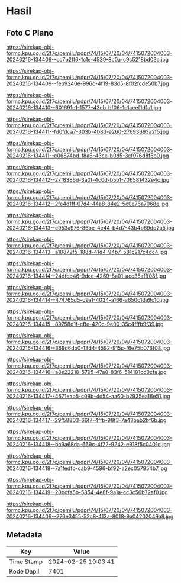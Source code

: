 # Hasil

## Foto C Plano

https://sirekap-obj-formc.kpu.go.id/2f7c/pemilu/pdpr/74/15/07/20/04/7415072004003-20240216-134408--cc7b2ff6-1c1e-4539-8c0a-c9c5218bd03c.jpg

https://sirekap-obj-formc.kpu.go.id/2f7c/pemilu/pdpr/74/15/07/20/04/7415072004003-20240216-134409--feb9240e-996c-4f19-83d5-8f02fcde50b7.jpg

https://sirekap-obj-formc.kpu.go.id/2f7c/pemilu/pdpr/74/15/07/20/04/7415072004003-20240216-134410--601691e1-1577-43eb-bf06-1c1aeef1d1a1.jpg

https://sirekap-obj-formc.kpu.go.id/2f7c/pemilu/pdpr/74/15/07/20/04/7415072004003-20240216-134411--fd0fdca7-303b-4b83-a260-27693693a2f5.jpg

https://sirekap-obj-formc.kpu.go.id/2f7c/pemilu/pdpr/74/15/07/20/04/7415072004003-20240216-134411--e06874bd-f8a6-43cc-b0d5-3cf976d8f5b0.jpg

https://sirekap-obj-formc.kpu.go.id/2f7c/pemilu/pdpr/74/15/07/20/04/7415072004003-20240216-134412--27f8386d-3a0f-4c0d-b5b1-706581432e4c.jpg

https://sirekap-obj-formc.kpu.go.id/2f7c/pemilu/pdpr/74/15/07/20/04/7415072004003-20240216-134412--2fe4d1ff-07d4-44a8-84e2-5e0e76a7068e.jpg

https://sirekap-obj-formc.kpu.go.id/2f7c/pemilu/pdpr/74/15/07/20/04/7415072004003-20240216-134413--c953a976-86be-4e44-b4d7-43b4b69dd2a5.jpg

https://sirekap-obj-formc.kpu.go.id/2f7c/pemilu/pdpr/74/15/07/20/04/7415072004003-20240216-134413--a10872f5-188d-41d4-94b7-581c217c4dc4.jpg

https://sirekap-obj-formc.kpu.go.id/2f7c/pemilu/pdpr/74/15/07/20/04/7415072004003-20240216-134414--24dfeb46-9dce-4269-8a01-acc35afff08f.jpg

https://sirekap-obj-formc.kpu.go.id/2f7c/pemilu/pdpr/74/15/07/20/04/7415072004003-20240216-134414--474765d5-c9a1-4034-a166-a650c1da9c10.jpg

https://sirekap-obj-formc.kpu.go.id/2f7c/pemilu/pdpr/74/15/07/20/04/7415072004003-20240216-134415--89758d1f-cffe-420c-9e00-35c4fffb9f39.jpg

https://sirekap-obj-formc.kpu.go.id/2f7c/pemilu/pdpr/74/15/07/20/04/7415072004003-20240216-134416--369d6db0-13d4-4592-915c-f6e75b076f08.jpg

https://sirekap-obj-formc.kpu.go.id/2f7c/pemilu/pdpr/74/15/07/20/04/7415072004003-20240216-134416--a8e22218-5795-47a8-83f6-514181cd0cfa.jpg

https://sirekap-obj-formc.kpu.go.id/2f7c/pemilu/pdpr/74/15/07/20/04/7415072004003-20240216-134417--4671eab5-c09b-4d54-aa60-b2935ea16e51.jpg

https://sirekap-obj-formc.kpu.go.id/2f7c/pemilu/pdpr/74/15/07/20/04/7415072004003-20240216-134417--29f58803-66f7-4ffb-98f3-7a43bab2bf6b.jpg

https://sirekap-obj-formc.kpu.go.id/2f7c/pemilu/pdpr/74/15/07/20/04/7415072004003-20240216-134418--ba9a68da-669c-4f72-9242-e918f5c0401d.jpg

https://sirekap-obj-formc.kpu.go.id/2f7c/pemilu/pdpr/74/15/07/20/04/7415072004003-20240216-134418--7a1fedfb-cab9-4596-bf92-a2ec057954b7.jpg

https://sirekap-obj-formc.kpu.go.id/2f7c/pemilu/pdpr/74/15/07/20/04/7415072004003-20240216-134419--20bdfa5b-5854-4e8f-9a1a-cc3c56b72af0.jpg

https://sirekap-obj-formc.kpu.go.id/2f7c/pemilu/pdpr/74/15/07/20/04/7415072004003-20240216-134409--276e3455-52c8-413a-8018-9a04202049a8.jpg


## Metadata

| Key        | Value               |
| ---------- | ------------------- |
| Time Stamp | 2024-02-25 19:03:41 |
| Kode Dapil | 7401                |



